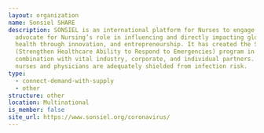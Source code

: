 ```yaml
---
layout: organization
name: Sonsiel SHARE
description: SONSIEL is an international platform for Nurses to engage and
  advocate for Nursing’s role in influencing and directly impacting global
  health through innovation, and entrepreneurship. It has created the SHARE
  (Strengthen Healthcare Ability to Respond to Emergencies) program in
  combination with vital industry, corporate, and individual partners. to ensure
  nurses and physicians are adequately shielded from infection risk.
type:
  - connect-demand-with-supply
  - other
structure: other
location: Multinational
is_member: false
site_url: https://www.sonsiel.org/coronavirus/
---
```

